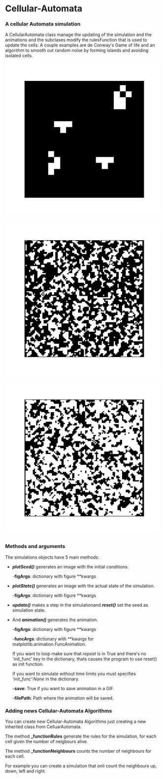 # Cellular-Automata
### A cellular Automata simulation
A CellularAutomata class manage the updating of the simulation and the animations and the subclases modify the rulesFunction that is used to update the cells.
A couple examples are de Conway's Game of life and an algorithm to smooth out random noise by forming islands and avoiding isolated cells.


![Game of Life](media/GameOfLife.gif)

![Smooth caves](media/smoothCaves.gif)

![Smooth noise](media/smoothNoise.gif)

### Methods and arguments

The simulations objects have 5 main methods:

 - ***plotSeed()*** generates an image with the initial conditions.

    -**figArgs**: dictionary with figure **kwargs

- ***plotState()*** generates an image with the actual state of the simulation.

    -**figArgs**: dictionary with figure **kwargs

- ***update()*** makes a step in the simulationand ***reset()*** set the seed as simulation state.

- And ***animation()*** generates the animation.

    -**figArgs**: dictionary with figure \*\*kwargs

    -**funcArgs**: dictionary with \*\*kwargs for matplotlib.animation.FuncAnimation.

    If you want to loop make sure that *repeat* is in True and there's no 'init_func' key in the dictionary,
    thats causes the program to use reset() as init function.

    If you want to simulate without time limits you must specifies *'init_func':None* in the dictionary.

    -**save**: True if you want to save animation in a GIF.

    -**filePath**: Path where the animation will be saved.

### Adding news Cellular-Automata Algorithms

You can create new Cellular-Automata Algorithms just creating a new inherited class from CelluarAutomata.

The method **_functionRules** generate the rules for the simulation, for each cell given the number of neigbours alive.

The method **_functionNeighbours** counts the number of neighbours for each cell.

For example you can create a simulation that onli count the neighbours up, down, left and right.


